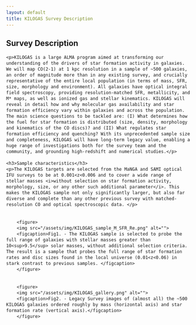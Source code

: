 ```yaml
---
layout: default
title: KILOGAS Survey Description
---
```

<h2 class="pageTitle">Survey Description</h2>

<div class="home">
	
	<p>KILOGAS is a large ALMA program aimed at transforming our understanding of the drivers of star formation activity in galaxies. We will map CO(2-1) at 1 kpc resolution in a sample of ~500 galaxies, an order of magnitude more than in any existing survey, and crucially representative of the entire local population (in terms of mass, SFR, size, morphology and environment). All galaxies have optical integral field spectroscopy, providing resolution-matched SFR, metallicity, and M* maps, as well as ionized gas and stellar kinematics. KILOGAS will reveal in detail how and why molecular gas availability and star formation efficiency vary within galaxies and across the population. The main science questions to be tackled are: (I) What determines how the fuel for star formation is distributed (size, density, morphology and kinematics of the CO discs)? and (II) What regulates star formation efficiency and quenching? With its unprecedented sample size and completeness, KILOGAS will have long-term legacy value, enabling a huge range of investigations both for the survey team and the community, and grounding high-redshift and numerical studies.</p>
	
	<h3>Sample characteristics</h3>
	<p>The KILOGAS targets are selected from the MaNGA and SAMI optical IFU surveys to be at 0.001<z<0.006 and to cover a wide range of stellar masses <i>without selection on star formation activity, morphology, size, or any other such additional parameter</i>. This makes the KILOGAS sample not only significantly larger, but also far diverse and complete than any other previous survey with matched-resolution CO and optical spectroscopic data. </p>


		<figure>
		<img src="/assets/img/KILOGAS_sample_M_SFR_Re.png" alt=""> 
		<figcaption>Fig1. - The KILOGAS sample is selected to probe the full range of galaxies with stellar masses greater than 10<sup>9.5</sup> solar masses, without additional selection criteria.  The result is a sample that probes the full range of star formation rates and disc sizes found in the local universe (0.01<z<0.06) in stark contrast to previous samples. </figcaption>
		</figure>


		<figure>
		<img src="/assets/img/KILOGAS_gallery.png" alt=""> 
		<figcaption>Fig2. - Legacy Survey images of (almost all) the ~500 KILOGAS galaxies ordered roughly by mass (horizontal axis) and star formation rate (vertical axis).</figcaption>
		</figure>
</div>
